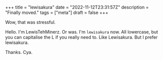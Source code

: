 +++
title = "lewisakura"
date = "2022-11-12T23:31:57Z"
description = "Finally moved."
tags = ["meta"]
draft = false
+++

Wow, that was stressful.

Hello. I'm LewisTehMinerz. Or was. I'm `lewisakura` now. All lowercase, but you can capitalise the L if you really need to. Like
Lewisakura. But I prefer lewisakura.

Thanks. Cya.